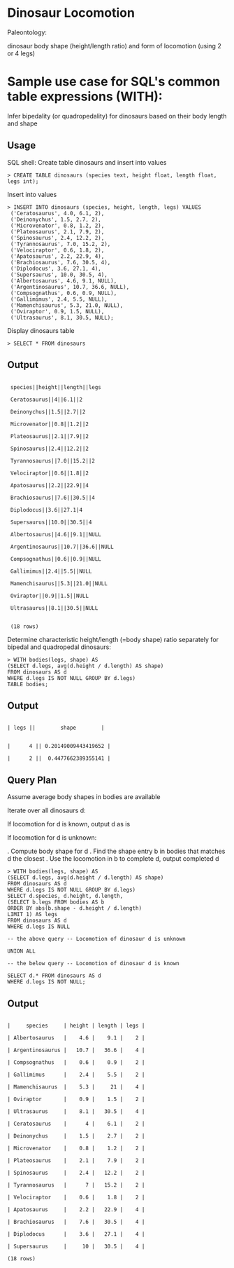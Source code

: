 # Dinosaur Locomotion

Paleontology:

dinosaur body shape (height/length ratio) and form of locomotion (using 2 or 4 legs)

# Sample use case for SQL's common table expressions (WITH):

Infer bipedality (or quadropedality) for dinosaurs based on their body length and shape

## Usage

SQL shell:
Create table dinosaurs and insert into values

```
> CREATE TABLE dinosaurs (species text, height float, length float, legs int);
```

Insert into values

```
> INSERT INTO dinosaurs (species, height, length, legs) VALUES
 ('Ceratosaurus', 4.0, 6.1, 2),
 ('Deinonychus', 1.5, 2.7, 2),
 ('Microvenator', 0.8, 1.2, 2),
 ('Plateosaurus', 2.1, 7.9, 2),
 ('Spinosaurus', 2.4, 12.2, 2),
 ('Tyrannosaurus', 7.0, 15.2, 2),
 ('Velociraptor', 0.6, 1.8, 2),
 ('Apatosaurus', 2.2, 22.9, 4),
 ('Brachiosaurus', 7.6, 30.5, 4),
 ('Diplodocus', 3.6, 27.1, 4),
 ('Supersaurus', 10.0, 30.5, 4),
 ('Albertosaurus', 4.6, 9.1, NULL),
 ('Argentinosaurus', 10.7, 36.6, NULL),
 ('Compsognathus', 0.6, 0.9, NULL),
 ('Gallimimus', 2.4, 5.5, NULL),
 ('Mamenchisaurus', 5.3, 21.0, NULL),
 ('Oviraptor', 0.9, 1.5, NULL),
 ('Ultrasaurus', 8.1, 30.5, NULL);
```

Display dinosaurs table

```
> SELECT * FROM dinosaurs
```

## Output
```

 species||height||length||legs

 Ceratosaurus||4||6.1||2
 
 Deinonychus||1.5||2.7||2
 
 Microvenator||0.8||1.2||2
 
 Plateosaurus||2.1||7.9||2
 
 Spinosaurus||2.4||12.2||2
 
 Tyrannosaurus||7.0||15.2||2
 
 Velociraptor||0.6||1.8||2
 
 Apatosaurus||2.2||22.9||4
 
 Brachiosaurus||7.6||30.5||4
 
 Diplodocus||3.6||27.1|4
 
 Supersaurus||10.0||30.5||4
 
 Albertosaurus||4.6||9.1||NULL
 
 Argentinosaurus||10.7||36.6||NULL
 
 Compsognathus||0.6||0.9||NULL
 
 Gallimimus||2.4||5.5||NULL
 
 Mamenchisaurus||5.3||21.0||NULL
 
 Oviraptor||0.9||1.5||NULL
 
 Ultrasaurus||8.1||30.5||NULL
 
 
 (18 rows)
 ```


Determine characteristic height/length  (=body shape) ratio 
separately for bipedal and quadropedal dinosaurs:

```
> WITH bodies(legs, shape) AS 
(SELECT d.legs, avg(d.height / d.length) AS shape) 
FROM dinosaurs AS d 
WHERE d.legs IS NOT NULL GROUP BY d.legs) 
TABLE bodies;
```

##  Output

```

| legs ||        shape        |
 
 
|      4 || 0.20149009443419652 |

|      2 ||  0.4477662389355141 |

```

## Query Plan

Assume average body shapes in bodies are available

Iterate over all dinosaurs d:

If locomotion for d is known, output d as is

If locomotion for d is unknown:

. Compute body shape for d
. Find the shape entry b in bodies that matches d the closest
. Use the locomotion in b to complete d, output completed d

```
> WITH bodies(legs, shape) AS 
(SELECT d.legs, avg(d.height / d.length) AS shape) 
FROM dinosaurs AS d 
WHERE d.legs IS NOT NULL GROUP BY d.legs) 
SELECT d.species, d.height, d.length,
(SELECT b.legs FROM bodies AS b 
ORDER BY abs(b.shape - d.height / d.length) 
LIMIT 1) AS legs
FROM dinosaurs AS d 
WHERE d.legs IS NULL

-- the above query -- Locomotion of dinosaur d is unknown

UNION ALL

-- the below query -- Locomotion of dinosaur d is known

SELECT d.* FROM dinosaurs AS d 
WHERE d.legs IS NOT NULL;
```

## Output

```

|     species     | height | length | legs |

| Albertosaurus   |    4.6 |    9.1 |    2 |

| Argentinosaurus |   10.7 |   36.6 |    4 |

| Compsognathus   |    0.6 |    0.9 |    2 |

| Gallimimus      |    2.4 |    5.5 |    2 |

| Mamenchisaurus  |    5.3 |     21 |    4 |

| Oviraptor       |    0.9 |    1.5 |    2 |

| Ultrasaurus     |    8.1 |   30.5 |    4 |

| Ceratosaurus    |      4 |    6.1 |    2 |

| Deinonychus     |    1.5 |    2.7 |    2 |

| Microvenator    |    0.8 |    1.2 |    2 |

| Plateosaurus    |    2.1 |    7.9 |    2 |

| Spinosaurus     |    2.4 |   12.2 |    2 |

| Tyrannosaurus   |      7 |   15.2 |    2 |

| Velociraptor    |    0.6 |    1.8 |    2 |

| Apatosaurus     |    2.2 |   22.9 |    4 |

| Brachiosaurus   |    7.6 |   30.5 |    4 |

| Diplodocus      |    3.6 |   27.1 |    4 |

| Supersaurus     |     10 |   30.5 |    4 |

(18 rows)

```

